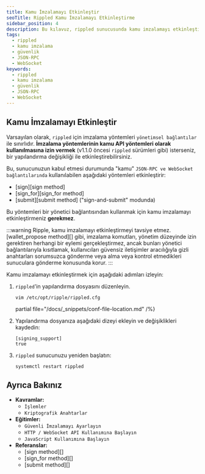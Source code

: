 ```yaml
---
title: Kamu İmzalamayı Etkinleştir
seoTitle: Rippled Kamu İmzalamayı Etkinleştirme
sidebar_position: 4
description: Bu kılavuz, rippled sunucusunda kamu imzalamayı etkinleştirme adımlarını açıklamaktadır. İmzalamayı etkili bir şekilde yönetmek için en iyi uygulamalara göz atın.
tags: 
  - rippled
  - kamu imzalama
  - güvenlik
  - JSON-RPC
  - WebSocket
keywords: 
  - rippled
  - kamu imzalama
  - güvenlik
  - JSON-RPC
  - WebSocket
---
```


## Kamu İmzalamayı Etkinleştir

Varsayılan olarak, `rippled` için imzalama yöntemleri `yönetimsel bağlantılar` ile sınırlıdır. **İmzalama yöntemlerinin kamu API yöntemleri olarak kullanılmasına izin vermek** (v1.1.0 öncesi `rippled` sürümleri gibi) isterseniz, bir yapılandırma değişikliği ile etkinleştirebilirsiniz.

Bu, sunucunuzun kabul etmesi durumunda "kamu" `JSON-RPC ve WebSocket bağlantılarında` kullanılabilen aşağıdaki yöntemleri etkinleştirir:

- [sign][sign method]
- [sign_for][sign_for method]
- [submit][submit method] ("sign-and-submit" modunda)

Bu yöntemleri bir yönetici bağlantısından kullanmak için kamu imzalamayı etkinleştirmeniz **gerekmez**.

:::warning
Ripple, kamu imzalamayı etkinleştirmeyi tavsiye etmez. [wallet_propose method][] gibi, imzalama komutları, yönetim düzeyinde izin gerektiren herhangi bir eylemi gerçekleştirmez, ancak bunları yönetici bağlantılarıyla kısıtlamak, kullanıcıları güvensiz iletişimler aracılığıyla gizli anahtarları sorumsuzca gönderme veya alma veya kontrol etmedikleri sunuculara gönderme konusunda korur.
:::

Kamu imzalamayı etkinleştirmek için aşağıdaki adımları izleyin:

1. `rippled`'in yapılandırma dosyasını düzenleyin.

    ```
    vim /etc/opt/ripple/rippled.cfg
    ```

    partial file="/docs/_snippets/conf-file-location.md" /%}

2. Yapılandırma dosyanıza aşağıdaki dizeyi ekleyin ve değişiklikleri kaydedin:

    ```
    [signing_support]
    true
    ```

3. `rippled` sunucunuzu yeniden başlatın:

    ```
    systemctl restart rippled
    ```

## Ayrıca Bakınız

- **Kavramlar:**
    - `İşlemler`
    - `Kriptografik Anahtarlar`
- **Eğitimler:**
    - `Güvenli İmzalamayı Ayarlayın`
    - `HTTP / WebSocket API Kullanımına Başlayın`
    - `JavaScript Kullanımına Başlayın`
- **Referanslar:**
    - [sign method][]
    - [sign_for method][]
    - [submit method][]

